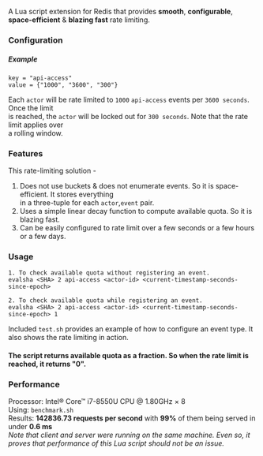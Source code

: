 A Lua script extension for Redis that provides **smooth**, **configurable**, **space-efficient** & **blazing fast** rate limiting. 
                                                                                                     
### Configuration  
##### Example
```
key = "api-access"                                                                                 
value = {"1000", "3600", "300"}                                                                    
```
Each `actor` will be rate limited to `1000` `api-access` events per `3600 seconds`. Once the limit   
is reached, the `actor` will be locked out for `300 seconds`. Note that the rate limit applies over  
a rolling window.                                                                                    
                                                                                                     
### Features                                                                                                     
This rate-limiting solution -                                                                        
1. Does not use buckets & does not enumerate events. So it is space-efficient. It stores everything  
in a three-tuple for each `actor`,`event` pair.                                                      
2. Uses a simple linear decay function to compute available quota. So it is blazing fast.            
3. Can be easily configured to rate limit over a few seconds or a few hours or a few days.           
                                                                                                     
### Usage                                                                                               
```
1. To check available quota without registering an event.
evalsha <SHA> 2 api-access <actor-id> <current-timestamp-seconds-since-epoch>                      

2. To check available quota while registering an event.
evalsha <SHA> 2 api-access <actor-id> <current-timestamp-seconds-since-epoch> 1                      
```
Included `test.sh` provides an example of how to configure an event type. It also shows the rate limiting in action.



#### The script returns available quota as a fraction. So when the rate limit is reached, it returns "0".                                                                                         
                                                                                                     
### Performance                                                                                         
Processor: Intel® Core™ i7-8550U CPU @ 1.80GHz × 8                                     
Using: `benchmark.sh`            
Results: **142836.73 requests per second** with **99%** of them being served in under **0.6 ms**                     
_Note that client and server were running on the same machine. Even so, it proves that performance of this Lua script should not be an issue._                                               
